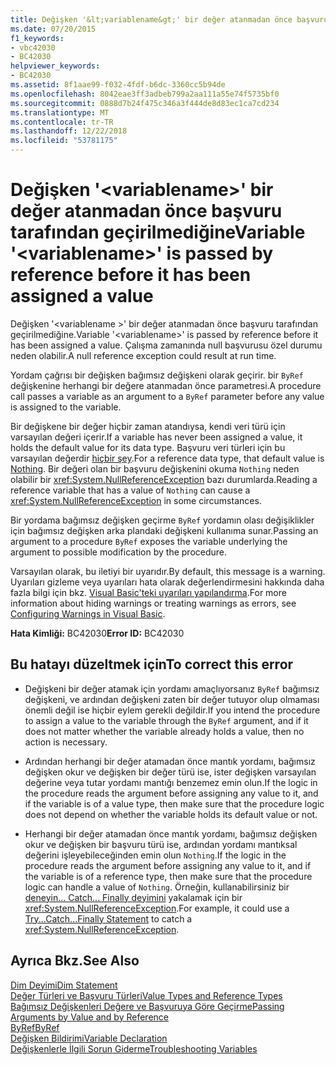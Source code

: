 ```yaml
---
title: Değişken '&lt;variablename&gt;' bir değer atanmadan önce başvuru tarafından geçirilmediğine
ms.date: 07/20/2015
f1_keywords:
- vbc42030
- BC42030
helpviewer_keywords:
- BC42030
ms.assetid: 8f1aae99-f032-4fdf-b6dc-3360cc5b94de
ms.openlocfilehash: 8042eae3ff3adbeb799a2aa111a55e74f5735bf0
ms.sourcegitcommit: 0888d7b24f475c346a3f444de8d83ec1ca7cd234
ms.translationtype: MT
ms.contentlocale: tr-TR
ms.lasthandoff: 12/22/2018
ms.locfileid: "53781175"
---
```

# <a name="variable-ltvariablenamegt-is-passed-by-reference-before-it-has-been-assigned-a-value"></a><span data-ttu-id="87493-102">Değişken '&lt;variablename&gt;' bir değer atanmadan önce başvuru tarafından geçirilmediğine</span><span class="sxs-lookup"><span data-stu-id="87493-102">Variable '&lt;variablename&gt;' is passed by reference before it has been assigned a value</span></span>
<span data-ttu-id="87493-103">Değişken '\<variablename >' bir değer atanmadan önce başvuru tarafından geçirilmediğine.</span><span class="sxs-lookup"><span data-stu-id="87493-103">Variable '\<variablename>' is passed by reference before it has been assigned a value.</span></span> <span data-ttu-id="87493-104">Çalışma zamanında null başvurusu özel durumu neden olabilir.</span><span class="sxs-lookup"><span data-stu-id="87493-104">A null reference exception could result at run time.</span></span>  
  
 <span data-ttu-id="87493-105">Yordam çağrısı bir değişken bağımsız değişkeni olarak geçirir. bir `ByRef` değişkenine herhangi bir değere atanmadan önce parametresi.</span><span class="sxs-lookup"><span data-stu-id="87493-105">A procedure call passes a variable as an argument to a `ByRef` parameter before any value is assigned to the variable.</span></span>  
  
 <span data-ttu-id="87493-106">Bir değişkene bir değer hiçbir zaman atandıysa, kendi veri türü için varsayılan değeri içerir.</span><span class="sxs-lookup"><span data-stu-id="87493-106">If a variable has never been assigned a value, it holds the default value for its data type.</span></span> <span data-ttu-id="87493-107">Başvuru veri türleri için bu varsayılan değerdir [hiçbir şey](../../visual-basic/language-reference/nothing.md).</span><span class="sxs-lookup"><span data-stu-id="87493-107">For a reference data type, that default value is [Nothing](../../visual-basic/language-reference/nothing.md).</span></span> <span data-ttu-id="87493-108">Bir değeri olan bir başvuru değişkenini okuma `Nothing` neden olabilir bir <xref:System.NullReferenceException> bazı durumlarda.</span><span class="sxs-lookup"><span data-stu-id="87493-108">Reading a reference variable that has a value of `Nothing` can cause a <xref:System.NullReferenceException> in some circumstances.</span></span>  
  
 <span data-ttu-id="87493-109">Bir yordama bağımsız değişken geçirme `ByRef` yordamın olası değişiklikler için bağımsız değişken arka plandaki değişkeni kullanıma sunar.</span><span class="sxs-lookup"><span data-stu-id="87493-109">Passing an argument to a procedure `ByRef` exposes the variable underlying the argument to possible modification by the procedure.</span></span>  
  
 <span data-ttu-id="87493-110">Varsayılan olarak, bu iletiyi bir uyarıdır.</span><span class="sxs-lookup"><span data-stu-id="87493-110">By default, this message is a warning.</span></span> <span data-ttu-id="87493-111">Uyarıları gizleme veya uyarıları hata olarak değerlendirmesini hakkında daha fazla bilgi için bkz. [Visual Basic'teki uyarıları yapılandırma](/visualstudio/ide/configuring-warnings-in-visual-basic).</span><span class="sxs-lookup"><span data-stu-id="87493-111">For more information about hiding warnings or treating warnings as errors, see [Configuring Warnings in Visual Basic](/visualstudio/ide/configuring-warnings-in-visual-basic).</span></span>  
  
 <span data-ttu-id="87493-112">**Hata Kimliği:** BC42030</span><span class="sxs-lookup"><span data-stu-id="87493-112">**Error ID:** BC42030</span></span>  
  
## <a name="to-correct-this-error"></a><span data-ttu-id="87493-113">Bu hatayı düzeltmek için</span><span class="sxs-lookup"><span data-stu-id="87493-113">To correct this error</span></span>  
  
-   <span data-ttu-id="87493-114">Değişkeni bir değer atamak için yordamı amaçlıyorsanız `ByRef` bağımsız değişkeni, ve ardından değişkeni zaten bir değer tutuyor olup olmaması önemli değil ise hiçbir eylem gerekli değildir.</span><span class="sxs-lookup"><span data-stu-id="87493-114">If you intend the procedure to assign a value to the variable through the `ByRef` argument, and if it does not matter whether the variable already holds a value, then no action is necessary.</span></span>  
  
-   <span data-ttu-id="87493-115">Ardından herhangi bir değer atamadan önce mantık yordamı, bağımsız değişken okur ve değişken bir değer türü ise, ister değişken varsayılan değerine veya tutar yordamı mantığı benzemez emin olun.</span><span class="sxs-lookup"><span data-stu-id="87493-115">If the logic in the procedure reads the argument before assigning any value to it, and if the variable is of a value type, then make sure that the procedure logic does not depend on whether the variable holds its default value or not.</span></span>  
  
-   <span data-ttu-id="87493-116">Herhangi bir değer atamadan önce mantık yordamı, bağımsız değişken okur ve değişken bir başvuru türü ise, ardından yordamı mantıksal değerini işleyebileceğinden emin olun `Nothing`.</span><span class="sxs-lookup"><span data-stu-id="87493-116">If the logic in the procedure reads the argument before assigning any value to it, and if the variable is of a reference type, then make sure that the procedure logic can handle a value of `Nothing`.</span></span> <span data-ttu-id="87493-117">Örneğin, kullanabilirsiniz bir [deneyin... Catch... Finally deyimini](../../visual-basic/language-reference/statements/try-catch-finally-statement.md) yakalamak için bir <xref:System.NullReferenceException>.</span><span class="sxs-lookup"><span data-stu-id="87493-117">For example, it could use a [Try...Catch...Finally Statement](../../visual-basic/language-reference/statements/try-catch-finally-statement.md) to catch a <xref:System.NullReferenceException>.</span></span>  
  
## <a name="see-also"></a><span data-ttu-id="87493-118">Ayrıca Bkz.</span><span class="sxs-lookup"><span data-stu-id="87493-118">See Also</span></span>  
 [<span data-ttu-id="87493-119">Dim Deyimi</span><span class="sxs-lookup"><span data-stu-id="87493-119">Dim Statement</span></span>](../../visual-basic/language-reference/statements/dim-statement.md)  
 [<span data-ttu-id="87493-120">Değer Türleri ve Başvuru Türleri</span><span class="sxs-lookup"><span data-stu-id="87493-120">Value Types and Reference Types</span></span>](../../visual-basic/programming-guide/language-features/data-types/value-types-and-reference-types.md)  
 [<span data-ttu-id="87493-121">Bağımsız Değişkenleri Değere ve Başvuruya Göre Geçirme</span><span class="sxs-lookup"><span data-stu-id="87493-121">Passing Arguments by Value and by Reference</span></span>](../../visual-basic/programming-guide/language-features/procedures/passing-arguments-by-value-and-by-reference.md)  
 [<span data-ttu-id="87493-122">ByRef</span><span class="sxs-lookup"><span data-stu-id="87493-122">ByRef</span></span>](../../visual-basic/language-reference/modifiers/byref.md)  
 [<span data-ttu-id="87493-123">Değişken Bildirimi</span><span class="sxs-lookup"><span data-stu-id="87493-123">Variable Declaration</span></span>](../../visual-basic/programming-guide/language-features/variables/variable-declaration.md)  
 [<span data-ttu-id="87493-124">Değişkenlerle İlgili Sorun Giderme</span><span class="sxs-lookup"><span data-stu-id="87493-124">Troubleshooting Variables</span></span>](../../visual-basic/programming-guide/language-features/variables/troubleshooting-variables.md)

